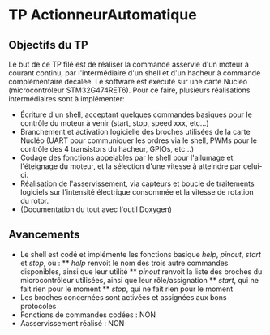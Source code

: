 # TP ActionneurAutomatique

## Objectifs du TP
Le but de ce TP filé est de réaliser la commande asservie d'un moteur à courant continu, par l'intermédiaire d'un shell et d'un hacheur à commande complémentaire décalée. Le software est executé sur une carte Nucleo (microcontrôleur STM32G474RET6).
Pour ce faire, plusieurs réalisations intermédiaires sont à implémenter:
* Écriture d'un shell, acceptant quelques commandes basiques pour le contrôle du moteur à venir (start, stop, speed xxx, etc...)
* Branchement et activation logicielle des broches utilisées de la carte Nucléo (UART pour communiquer les ordres via le shell, PWMs pour le contrôle des 4 transistors du hacheur, GPIOs, etc...)
* Codage des fonctions appelables par le shell pour l'allumage et l'éteignage du moteur, et la sélection d'une vitesse à atteindre par celui-ci.
* Réalisation de l'asservissement, via capteurs et boucle de traitements logiciels sur l'intensité électrique consommée et la vitesse de rotation du rotor.
* (Documentation du tout avec l'outil Doxygen)

## Avancements
* Le shell est codé et implémente les fonctions basique *help*, *pinout*, *start* et *stop*, où :
** *help* renvoit le nom des trois autre commandes disponibles, ainsi que leur utilité
** *pinout* renvoit la liste des broches du microcontrôleur utilisées, ainsi que leur rôle/assignation
** *start*, qui ne fait rien pour le moment
** *stop*, qui ne fait rien pour le moment
* Les broches concernées sont activées et assignées aux bons protocoles
* Fonctions de commandes codées : NON
* Aasservissement réalisé : NON
